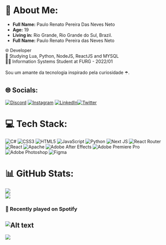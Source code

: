 # 💫 About  Me:

<ul> 
  <li><b>Full Name:</b> Paulo Renato Pereira Das Neves Neto</li>
  <li><b>Age:</b> 19</li>
  <li><b>Living in:</b> Rio Grande, Rio Grande do Sul, Brazil.</li>
  <li><b>Full Name:</b> Paulo Renato Pereira das Neves Neto</li>
</ul>
🌐 Developer<br>📖 Studying Lua, Python, NodeJS, ReactJS and MYSQL<br>👨‍🎓 Information Systems Student at FURG - 2022/01 <br><br>Sou um amante da tecnologia inspirado pela curiosidade ☂️.


## 🌐 Socials:
[![Discord](https://img.shields.io/badge/Discord-%237289DA.svg?logo=discord&logoColor=white)](htttps://discord.gg/seven.renato) [![Instagram](https://img.shields.io/badge/Instagram-%23E4405F.svg?logo=Instagram&logoColor=white)](https://instagram.com/seven.renato) [![LinkedIn](https://img.shields.io/badge/LinkedIn-%230077B5.svg?logo=linkedin&logoColor=white)](https://linkedin.com/in//seven-renato)[![Twitter](https://img.shields.io/badge/Twitter-%231DA1F2.svg?logo=Twitter&logoColor=white)](https://twitter.com/seven_renato) 

# 💻 Tech Stack:
![C#](https://img.shields.io/badge/c%23-%23239120.svg?style=for-the-badge&logo=c-sharp&logoColor=white) ![CSS3](https://img.shields.io/badge/css3-%231572B6.svg?style=for-the-badge&logo=css3&logoColor=white) ![HTML5](https://img.shields.io/badge/html5-%23E34F26.svg?style=for-the-badge&logo=html5&logoColor=white) ![JavaScript](https://img.shields.io/badge/javascript-%23323330.svg?style=for-the-badge&logo=javascript&logoColor=%23F7DF1E) ![Python](https://img.shields.io/badge/python-3670A0?style=for-the-badge&logo=python&logoColor=ffdd54) ![Next JS](https://img.shields.io/badge/node.js-6DA55F?style=for-the-badge&logo=node.js&logoColor=white) ![React Router](https://img.shields.io/badge/React_Router-CA4245?style=for-the-badge&logo=react-router&logoColor=white) ![React](https://img.shields.io/badge/react-%2320232a.svg?style=for-the-badge&logo=react&logoColor=%2361DAFB) ![Apache](https://img.shields.io/badge/apache-%23D42029.svg?style=for-the-badge&logo=apache&logoColor=white) ![Adobe After Effects](https://img.shields.io/badge/Adobe%20After%20Effects-9999FF.svg?style=for-the-badge&logo=Adobe%20After%20Effects&logoColor=white) ![Adobe Premiere Pro](https://img.shields.io/badge/Adobe%20Premiere%20Pro-9999FF.svg?style=for-the-badge&logo=Adobe%20Premiere%20Pro&logoColor=white) ![Adobe Photoshop](https://img.shields.io/badge/adobephotoshop-%2331A8FF.svg?style=for-the-badge&logo=adobephotoshop&logoColor=white) 	![Figma](https://img.shields.io/badge/figma-%23F24E1E.svg?style=for-the-badge&logo=figma&logoColor=white)
# 📊 GitHub Stats:
![](https://github-readme-streak-stats.herokuapp.com/?user=seven-renato&theme=dark&hide_border=false)<br/>
![](https://github-readme-stats.vercel.app/api/top-langs/?username=seven-renato&theme=dark&hide_border=false&include_all_commits=false&count_private=false&layout=compact)

### 🎵 Recently played on Spotify
![Alt text](https://spotify-recently-played-readme.vercel.app/api?user=22tjovapuc5u3ngrnge36zjdq)
---
[![](https://visitcount.itsvg.in/api?id=seven-renato&icon=0&color=0)](https://visitcount.itsvg.in)

